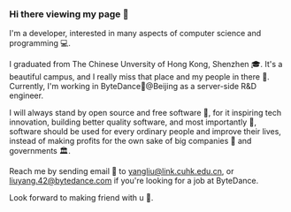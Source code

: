 ### Hi there viewing my page 👋

<!--
**L-kcirtaP/L-kcirtap** is a ✨ _special_ ✨ repository because its `README.md` (this file) appears on your GitHub profile.

Here are some ideas to get you started:

- 🔭 I’m currently working on ...
- 🌱 I’m currently learning ...
- 👯 I’m looking to collaborate on ...
- 🤔 I’m looking for help with ...
- 💬 Ask me about ...
- 📫 How to reach me: ...
- 😄 Pronouns: ...
- ⚡ Fun fact: ...
-->
I'm a developer, interested in many aspects of computer science and programming 💻.

I graduated from The Chinese Unversity of Hong Kong, Shenzhen 🎓. It's a beautiful campus, and I really miss that place and my people in there 💜. Currently, I'm working in ByteDance💃@Beijing as a server-side R&D engineer.

I will always stand by open source and free software 🦉, for it inspiring tech innovation, building better quality software, and most importantly 🤔, software should be used for every ordinary people and improve their lives, instead of making profits for the own sake of big companies 🏦 and governments 🏛.

Reach me by sending email 📧 to yangliu@link.cuhk.edu.cn, or liuyang.42@bytedance.com if you're looking for a job at ByteDance.

Look forward to making friend with u 👯.
